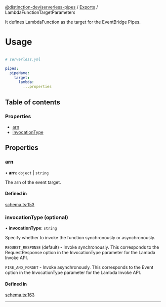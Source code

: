[@distinction-dev/serverless-pipes](../README.md) / [Exports](parameters.md) / LambdaFunctionTargetParameters

It defines LambdaFunction as the target for the EventBridge Pipes.
# Usage
```yaml

# serverless.yml

pipes:
  pipeName:
    target:
      lambda:
        ...properties
```


## Table of contents

### Properties

- [arn](LambdaFunctionTargetParameters.md#arn)
- [invocationType](LambdaFunctionTargetParameters.md#invocationType)


## Properties

### arn

• **arn**: `object` | `string`

The arn of the event target.


#### Defined in

[schema.ts:153](https://github.com/distinction-dev/serverless-pipes/blob/adc1ce1b20b719d2e58f62a01c813e4ef9c57a5c/src/schema.ts#L153)

### invocationType (optional)

• **invocationType**: `string`

Specify whether to invoke the function synchronously or asynchronously.

`REQUEST_RESPONSE` (default) - Invoke synchronously. This corresponds to the RequestResponse option in the InvocationType parameter for the Lambda Invoke API.

`FIRE_AND_FORGET` - Invoke asynchronously. This corresponds to the Event option in the InvocationType parameter for the Lambda Invoke API.


#### Defined in

[schema.ts:163](https://github.com/distinction-dev/serverless-pipes/blob/adc1ce1b20b719d2e58f62a01c813e4ef9c57a5c/src/schema.ts#L163)


---
